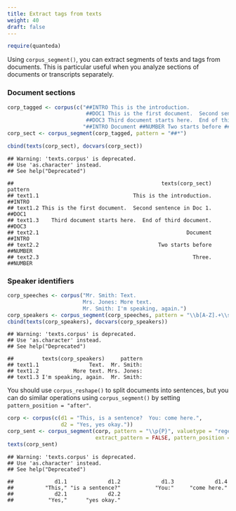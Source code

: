 ```yaml
---
title: Extract tags from texts
weight: 40
draft: false
---
```



```r
require(quanteda)
```

Using `corpus_segment()`, you can extract segments of texts and tags from documents. This is particular useful when you analyze sections of documents or transcripts separately.

### Document sections


```r
corp_tagged <- corpus(c("##INTRO This is the introduction.
                         ##DOC1 This is the first document.  Second sentence in Doc 1.
                         ##DOC3 Third document starts here.  End of third document.",
                        "##INTRO Document ##NUMBER Two starts before ##NUMBER Three."))
corp_sect <- corpus_segment(corp_tagged, pattern = "##*")

cbind(texts(corp_sect), docvars(corp_sect))
```

```
## Warning: 'texts.corpus' is deprecated.
## Use 'as.character' instead.
## See help("Deprecated")
```

```
##                                               texts(corp_sect)  pattern
## text1.1                              This is the introduction.  ##INTRO
## text1.2 This is the first document.  Second sentence in Doc 1.   ##DOC1
## text1.3    Third document starts here.  End of third document.   ##DOC3
## text2.1                                               Document  ##INTRO
## text2.2                                      Two starts before ##NUMBER
## text2.3                                                 Three. ##NUMBER
```

### Speaker identifiers


```r
corp_speeches <- corpus("Mr. Smith: Text.
                        Mrs. Jones: More text.
                        Mr. Smith: I'm speaking, again.")
corp_speakers <- corpus_segment(corp_speeches, pattern = "\\b[A-Z].+\\s[A-Z][a-z]+:", valuetype = "regex")
cbind(texts(corp_speakers), docvars(corp_speakers))
```

```
## Warning: 'texts.corpus' is deprecated.
## Use 'as.character' instead.
## See help("Deprecated")
```

```
##         texts(corp_speakers)     pattern
## text1.1                Text.  Mr. Smith:
## text1.2           More text. Mrs. Jones:
## text1.3 I'm speaking, again.  Mr. Smith:
```

You should use `corpus_reshape()` to split documents into sentences, but you can do similar operations using `corpus_segment()` by setting `pattern_position = "after"`.


```r
corp <- corpus(c(d1 = "This, is a sentence?  You: come here.", 
                 d2 = "Yes, yes okay."))
corp_sent <- corpus_segment(corp, pattern = "\\p{P}", valuetype = "regex", 
                            extract_pattern = FALSE, pattern_position = "after")
texts(corp_sent)
```

```
## Warning: 'texts.corpus' is deprecated.
## Use 'as.character' instead.
## See help("Deprecated")
```

```
##             d1.1             d1.2             d1.3             d1.4 
##          "This," "is a sentence?"           "You:"     "come here." 
##             d2.1             d2.2 
##           "Yes,"      "yes okay."
```

